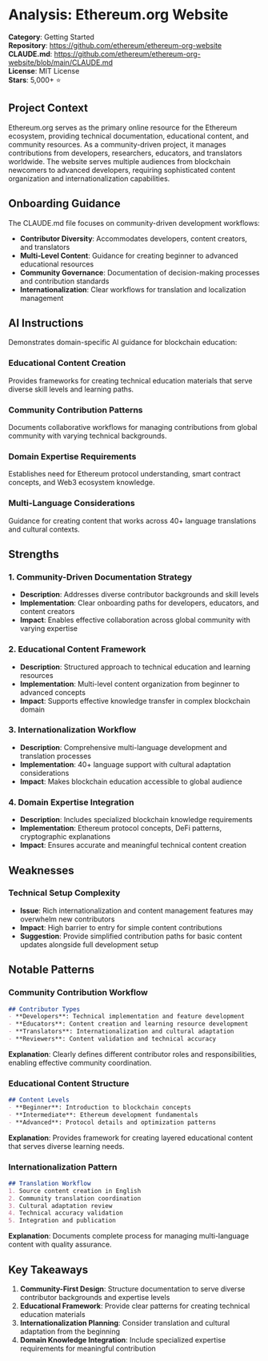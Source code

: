 # Analysis: Ethereum.org Website

**Category**: Getting Started  
**Repository**: https://github.com/ethereum/ethereum-org-website  
**CLAUDE.md**: https://github.com/ethereum/ethereum-org-website/blob/main/CLAUDE.md  
**License**: MIT License  
**Stars**: 5,000+ ⭐  

## Project Context

Ethereum.org serves as the primary online resource for the Ethereum ecosystem, providing technical documentation, educational content, and community resources. As a community-driven project, it manages contributions from developers, researchers, educators, and translators worldwide. The website serves multiple audiences from blockchain newcomers to advanced developers, requiring sophisticated content organization and internationalization capabilities.

## Onboarding Guidance

The CLAUDE.md file focuses on community-driven development workflows:
- **Contributor Diversity**: Accommodates developers, content creators, and translators
- **Multi-Level Content**: Guidance for creating beginner to advanced educational resources  
- **Community Governance**: Documentation of decision-making processes and contribution standards
- **Internationalization**: Clear workflows for translation and localization management

## AI Instructions

Demonstrates domain-specific AI guidance for blockchain education:

### **Educational Content Creation**
Provides frameworks for creating technical education materials that serve diverse skill levels and learning paths.

### **Community Contribution Patterns**
Documents collaborative workflows for managing contributions from global community with varying technical backgrounds.

### **Domain Expertise Requirements**
Establishes need for Ethereum protocol understanding, smart contract concepts, and Web3 ecosystem knowledge.

### **Multi-Language Considerations**
Guidance for creating content that works across 40+ language translations and cultural contexts.

## Strengths

### 1. **Community-Driven Documentation Strategy**
- **Description**: Addresses diverse contributor backgrounds and skill levels
- **Implementation**: Clear onboarding paths for developers, educators, and content creators
- **Impact**: Enables effective collaboration across global community with varying expertise

### 2. **Educational Content Framework**
- **Description**: Structured approach to technical education and learning resources
- **Implementation**: Multi-level content organization from beginner to advanced concepts
- **Impact**: Supports effective knowledge transfer in complex blockchain domain

### 3. **Internationalization Workflow**
- **Description**: Comprehensive multi-language development and translation processes
- **Implementation**: 40+ language support with cultural adaptation considerations
- **Impact**: Makes blockchain education accessible to global audience

### 4. **Domain Expertise Integration**
- **Description**: Includes specialized blockchain knowledge requirements
- **Implementation**: Ethereum protocol concepts, DeFi patterns, cryptographic explanations
- **Impact**: Ensures accurate and meaningful technical content creation

## Weaknesses

### Technical Setup Complexity
- **Issue**: Rich internationalization and content management features may overwhelm new contributors
- **Impact**: High barrier to entry for simple content contributions
- **Suggestion**: Provide simplified contribution paths for basic content updates alongside full development setup

## Notable Patterns

### Community Contribution Workflow
```markdown
## Contributor Types
- **Developers**: Technical implementation and feature development
- **Educators**: Content creation and learning resource development  
- **Translators**: Internationalization and cultural adaptation
- **Reviewers**: Content validation and technical accuracy
```
**Explanation**: Clearly defines different contributor roles and responsibilities, enabling effective community coordination.

### Educational Content Structure
```markdown
## Content Levels
- **Beginner**: Introduction to blockchain concepts
- **Intermediate**: Ethereum development fundamentals
- **Advanced**: Protocol details and optimization patterns
```
**Explanation**: Provides framework for creating layered educational content that serves diverse learning needs.

### Internationalization Pattern
```markdown
## Translation Workflow
1. Source content creation in English
2. Community translation coordination
3. Cultural adaptation review
4. Technical accuracy validation
5. Integration and publication
```
**Explanation**: Documents complete process for managing multi-language content with quality assurance.

## Key Takeaways

1. **Community-First Design**: Structure documentation to serve diverse contributor backgrounds and expertise levels
2. **Educational Framework**: Provide clear patterns for creating technical education materials
3. **Internationalization Planning**: Consider translation and cultural adaptation from the beginning
4. **Domain Knowledge Integration**: Include specialized expertise requirements for meaningful contribution